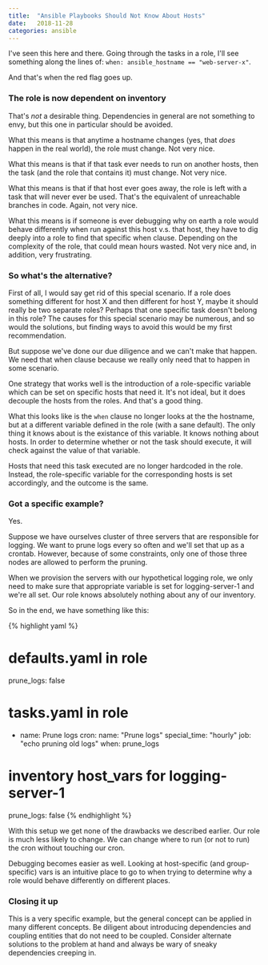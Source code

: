 ```yaml
---
title:  "Ansible Playbooks Should Not Know About Hosts"
date:   2018-11-28
categories: ansible
---
```


I've seen this here and there. Going through the tasks in a role, I'll see
something along the lines of: `when: ansible_hostname == "web-server-x"`.

And that's when the red flag goes up.

### The role is now dependent on inventory

That's _not_ a desirable thing. Dependencies in general are not something to
envy, but this one in particular should be avoided.

What this means is that anytime a hostname changes (yes, that _does_ happen in
the real world), the role must change. Not very nice.

What this means is that if that task ever needs to run on another hosts, then
the task (and the role that contains it) must change. Not very nice.

What this means is that if that host ever goes away, the role is left with a
task that will never ever be used. That's the equivalent of unreachable branches
in code. Again, not very nice.

What this means is if someone is ever debugging why on earth a role would behave
differently when run against this host v.s. that host, they have to dig deeply
into a role to find that specific when clause. Depending on the complexity of
the role, that could mean hours wasted. Not very nice and, in addition, very
frustrating.

### So what's the alternative?

First of all, I would say get rid of this special scenario. If a role does
something different for host X and then different for host Y, maybe it should
really be two separate roles? Perhaps that one specific task doesn't belong in
this role? The causes for this special scenario may be numerous, and so would
the solutions, but finding ways to avoid this would be my first recommendation.

But suppose we've done our due diligence and we can't make that happen. We need
that when clause because we really only need that to happen in some scenario.

One strategy that works well is the introduction of a role-specific variable
which can be set on specific hosts that need it. It's not ideal, but it does
decouple the hosts from the roles. And that's a good thing.

What this looks like is the `when` clause no longer looks at the the hostname,
but at a different variable defined in the role (with a sane default). The only
thing it knows about is the existance of this variable. It knows nothing about
hosts. In order to determine whether or not the task should execute, it will
check against the value of that variable.

Hosts that need this task executed are no longer hardcoded in the role. Instead,
the role-specific variable for the corresponding hosts is set accordingly, and
the outcome is the same.

### Got a specific example?

Yes.

Suppose we have ourselves cluster of three servers that are responsible for
logging. We want to prune logs every so often and we'll set that up as a
crontab.  However, because of some constraints, only one of those three nodes
are allowed to perform the pruning.

When we provision the servers with our hypothetical logging role, we only need
to make sure that appropriate variable is set for logging-server-1 and we're all
set. Our role knows absolutely nothing about any of our inventory.

So in the end, we have something like this:

{% highlight yaml %}
# defaults.yaml in role
prune_logs: false

# tasks.yaml in role
- name: Prune logs
  cron:
      name: "Prune logs"
      special_time: "hourly"
      job: "echo pruning old logs"
  when: prune_logs

# inventory host_vars for logging-server-1
prune_logs: false
{% endhighlight %}


With this setup we get none of the drawbacks we described earlier. Our role is
much less likely to change. We can change where to run (or not to run) the cron
without touching our cron.

Debugging becomes easier as well. Looking at host-specific (and group-specific)
vars is an intuitive place to go to when trying to determine why a role would
behave differently on different places.

### Closing it up

This is a very specific example, but the general concept can be applied in many
different concepts. Be diligent about introducing dependencies and coupling
entities that do not need to be coupled. Consider alternate solutions to the
problem at hand and always be wary of sneaky dependencies creeping in.
